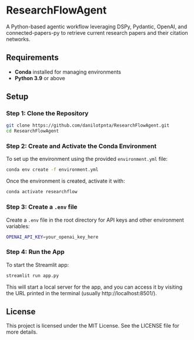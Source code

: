 
# ResearchFlowAgent

A Python-based agentic workflow leveraging DSPy, Pydantic, OpenAI, and connected-papers-py to retrieve current research papers and their citation networks.

## Requirements

- **Conda** installed for managing environments
- **Python 3.9** or above

## Setup

### Step 1: Clone the Repository

```bash
git clone https://github.com/danilotpnta/ResearchFlowAgent.git
cd ResearchFlowAgent
```

### Step 2: Create and Activate the Conda Environment

To set up the environment using the provided `environment.yml` file:

```bash
conda env create -f environment.yml
```

Once the environment is created, activate it with:

```bash
conda activate researchflow
```

### Step 3: Create a `.env` file

Create a `.env` file in the root directory for API keys and other environment variables:

```bash
OPENAI_API_KEY=your_openai_key_here
```

### Step 4: Run the App

To start the Streamlit app:

```bash
streamlit run app.py
```

This will start a local server for the app, and you can access it by visiting the URL printed in the terminal (usually http://localhost:8501/).


## License

This project is licensed under the MIT License. See the LICENSE file for more details.
